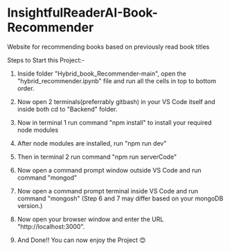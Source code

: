 # InsightfulReaderAI-Book-Recommender
Website for recommending books based on previously read book titles

Steps to Start this Project:-

1. Inside folder "Hybrid_book_Recommender-main", open the "hybrid_recommender.ipynb" file and run all the cells in top to bottom order.

2. Now open 2 terminals(preferrably gitbash) in your VS Code itself and inside both cd to "Backend" folder.

3. Now in terminal 1 run command "npm install" to install your required node modules

4. After node modules are installed, run "npm run dev"

5. Then in terminal 2 run command "npm run serverCode"

6. Now open a command prompt window outside VS Code and run command "mongod"

7. Now open a command prompt terminal inside VS Code and run command "mongosh" 
(Step 6 and 7 may differ based on your mongoDB version.)

8. Now open your browser window and enter the URL "http://localhost:3000".

9. And Done!! You can now enjoy the Project 😊